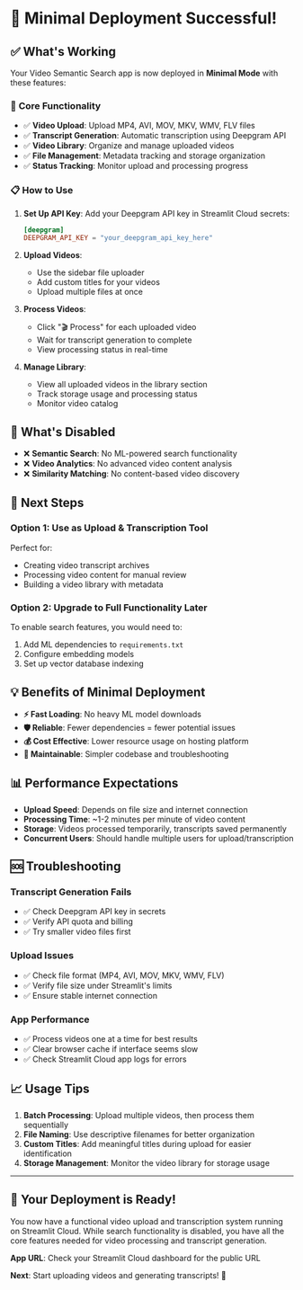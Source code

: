 # 🎉 Minimal Deployment Successful!

## ✅ What's Working

Your Video Semantic Search app is now deployed in **Minimal Mode** with these features:

### 🚀 **Core Functionality**
- ✅ **Video Upload**: Upload MP4, AVI, MOV, MKV, WMV, FLV files
- ✅ **Transcript Generation**: Automatic transcription using Deepgram API  
- ✅ **Video Library**: Organize and manage uploaded videos
- ✅ **File Management**: Metadata tracking and storage organization
- ✅ **Status Tracking**: Monitor upload and processing progress

### 📋 **How to Use**

1. **Set Up API Key**: Add your Deepgram API key in Streamlit Cloud secrets:
   ```toml
   [deepgram]
   DEEPGRAM_API_KEY = "your_deepgram_api_key_here"
   ```

2. **Upload Videos**: 
   - Use the sidebar file uploader
   - Add custom titles for your videos
   - Upload multiple files at once

3. **Process Videos**:
   - Click "🎬 Process" for each uploaded video
   - Wait for transcript generation to complete
   - View processing status in real-time

4. **Manage Library**:
   - View all uploaded videos in the library section
   - Track storage usage and processing status
   - Monitor video catalog

## 🔧 **What's Disabled**

- ❌ **Semantic Search**: No ML-powered search functionality
- ❌ **Video Analytics**: No advanced video content analysis  
- ❌ **Similarity Matching**: No content-based video discovery

## 🚀 **Next Steps**

### Option 1: Use as Upload & Transcription Tool
Perfect for:
- Creating video transcript archives
- Processing video content for manual review
- Building a video library with metadata

### Option 2: Upgrade to Full Functionality Later
To enable search features, you would need to:
1. Add ML dependencies to `requirements.txt`
2. Configure embedding models
3. Set up vector database indexing

## 💡 **Benefits of Minimal Deployment**

- **⚡ Fast Loading**: No heavy ML model downloads
- **🛡️ Reliable**: Fewer dependencies = fewer potential issues  
- **💰 Cost Effective**: Lower resource usage on hosting platform
- **🔧 Maintainable**: Simpler codebase and troubleshooting

## 📊 **Performance Expectations**

- **Upload Speed**: Depends on file size and internet connection
- **Processing Time**: ~1-2 minutes per minute of video content
- **Storage**: Videos processed temporarily, transcripts saved permanently
- **Concurrent Users**: Should handle multiple users for upload/transcription

## 🆘 **Troubleshooting**

### Transcript Generation Fails
- ✅ Check Deepgram API key in secrets
- ✅ Verify API quota and billing
- ✅ Try smaller video files first

### Upload Issues  
- ✅ Check file format (MP4, AVI, MOV, MKV, WMV, FLV)
- ✅ Verify file size under Streamlit's limits
- ✅ Ensure stable internet connection

### App Performance
- ✅ Process videos one at a time for best results
- ✅ Clear browser cache if interface seems slow
- ✅ Check Streamlit Cloud app logs for errors

## 📈 **Usage Tips**

1. **Batch Processing**: Upload multiple videos, then process them sequentially
2. **File Naming**: Use descriptive filenames for better organization
3. **Custom Titles**: Add meaningful titles during upload for easier identification
4. **Storage Management**: Monitor the video library for storage usage

---

## 🎯 **Your Deployment is Ready!**

You now have a functional video upload and transcription system running on Streamlit Cloud. While search functionality is disabled, you have all the core features needed for video processing and transcript generation.

**App URL**: Check your Streamlit Cloud dashboard for the public URL

**Next**: Start uploading videos and generating transcripts! 🚀 